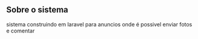 ## Sobre o sistema
sistema construindo em laravel para anuncios onde é possivel enviar fotos e comentar

 



